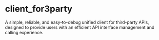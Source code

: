 # client_for3party
A simple, reliable, and easy-to-debug unified client for third-party APIs, designed to provide users with an efficient API interface management and calling experience.
